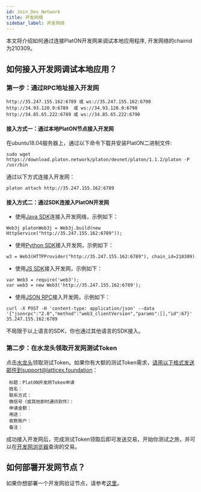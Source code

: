 ```yaml
---
id: Join_Dev_Network
title: 开发网络
sidebar_label: 开发网络
---
```



本文将介绍如何通过连接PlatON开发网来调试本地应用程序, 开发网络的chainid为210309。

## 如何接入开发网调试本地应用？

### **第一步：通过RPC地址接入开发网**

```
http://35.247.155.162:6789 或 ws://35.247.155.162:6790
http://34.93.120.9:6789  或 ws://34.93.120.9:6790
http://34.85.65.222:6789 或 ws://34.85.65.222:6790
```
#### 接入方式一：通过本地PlatON节点接入开发网

在ubuntu18.04服务器上，通过以下命令下载并安装PlatON二进制文件:
```
sudo wget https://download.platon.network/platon/devnet/platon/1.1.2/platon -P /usr/bin    
```
通过以下方式连接入开发网：
```
platon attach http://35.247.155.162:6789
```

#### 接入方式二：通过SDK连接入PlatON开发网

- 使用[Java SDK](/docs/zh-CN/Java_SDK)连接入开发网络，示例如下：
```
Web3j platonWeb3j = Web3j.build(new HttpService("http://35.247.155.162:6789"));
```
- 使用[Python SDK](/docs/zh-CN/Python_SDK)接入开发网，示例如下：
```
w3 = Web3(HTTPProvider("http://35.247.155.162:6789"), chain_id=210309)
```
- 使用[JS SDK](/docs/zh-CN/JS_SDK)接入开发网，示例如下：
```
var Web3 = require('web3');
var web3 = new Web3('http://35.247.155.162:6789');
```
- 使用[JSON RPC](/docs/zh-CN/Json_Rpc)接入开发网，示例如下：
```
curl -X POST -H 'content-type: application/json' --data '{"jsonrpc":"2.0","method":"web3_clientVersion","params":[],"id":67}' 35.247.155.162:6789
```

不局限于以上语言的SDK，你也通过其他语言的SDK接入。

### **第二步：在水龙头领取开发网测试Token**

点击[水龙头](https://faucet.platon.network/faucet/)领取测试Token。如果你有大额的测试Token需求，请用以下格式发送邮件到support@latticex.foundation：
```
 标题：PlatON开发网Token申请
 姓名：
 联系方式：
 微信号（或其他即时通讯软件）：
 申请金额：
 用途：
 收款账户：
 备注：
```

成功接入开发网后，完成测试Token领取后即可发送交易，开始你测试之旅，并可以在[开发网浏览器](https://devnetscan.platon.network)查询的交易。

## 如何部署开发网节点？

如果你想部署一个开发网验证节点，请参考[这里](/docs/zh-CN/Become_PlatON_Dev_Verification)。










